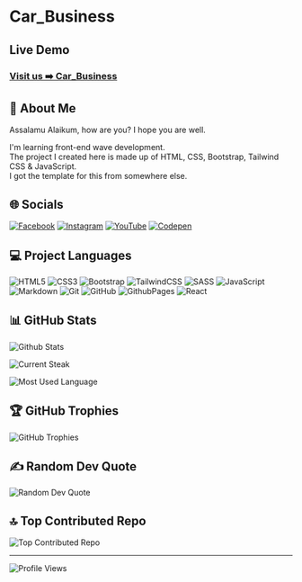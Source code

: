 # Car_Business

## Live Demo

### [Visit us ➡️ Car_Business](https://car-shop-kazimorwan498.netlify.app/)

## 💫 About Me

Assalamu Alaikum, how are you? I hope you are well.

I'm learning front-end wave development.  
The project I created here is made up of HTML, CSS, Bootstrap, Tailwind CSS & JavaScript.  
I got the template for this from somewhere else.

## 🌐 Socials

[![Facebook](https://img.shields.io/badge/Facebook-%231877F2.svg?logo=Facebook&logoColor=white)](https://facebook.com/kazimorwan498)
[![Instagram](https://img.shields.io/badge/Instagram-%23E4405F.svg?logo=Instagram&logoColor=white)](https://instagram.com/kazimorwan498)
[![YouTube](https://img.shields.io/badge/YouTube-%23FF0000.svg?logo=YouTube&logoColor=white)](https://youtube.com/@kazimorwan498)
[![Codepen](https://img.shields.io/badge/Codepen-000000?logo=codepen&logoColor=white)](https://codepen.io/kazimorwan498)

## 💻 Project Languages

![HTML5](https://img.shields.io/badge/html5-%23E34F26.svg?style=for-the-badge&logo=html5&logoColor=white)
![CSS3](https://img.shields.io/badge/css3-%231572B6.svg?style=for-the-badge&logo=css3&logoColor=white)
![Bootstrap](https://img.shields.io/badge/bootstrap-%23712cf9.svg?style=for-the-badge&logo=bootstrap&logoColor=white)
![TailwindCSS](https://img.shields.io/badge/Tailwind_CSS-38bdf8?style=for-the-badge&logo=tailwind-css&logoColor=white)
![SASS](https://img.shields.io/badge/sass-%23CC6699.svg?style=for-the-badge&logo=sass&logoColor=white)
![JavaScript](https://img.shields.io/badge/javascript-%23323330.svg?style=for-the-badge&logo=javascript&logoColor=%23F7DF1E)
![Markdown](https://img.shields.io/badge/markdown-%23000000.svg?style=for-the-badge&logo=markdown&logoColor=white)
![Git](https://img.shields.io/badge/git-%23F05033.svg?style=for-the-badge&logo=git&logoColor=white)
![GitHub](https://img.shields.io/badge/github-%23121011.svg?style=for-the-badge&logo=github&logoColor=white)
![GithubPages](https://img.shields.io/badge/github%20pages-121013?style=for-the-badge&logo=github&logoColor=white)
![React](https://img.shields.io/badge/react-%2320232a.svg?style=for-the-badge&logo=react&logoColor=%2361DAFB)

## 📊 GitHub Stats

![Github Stats](https://github-readme-stats.vercel.app/api?username=kazimorwan498&theme=transparent&hide_border=false&include_all_commits=false&count_private=false)

![Current Steak](https://github-readme-streak-stats.herokuapp.com/?user=kazimorwan498&theme=transparent&hide_border=false)

![Most Used Language](https://github-readme-stats.vercel.app/api/top-langs/?username=kazimorwan498&theme=transparent&hide_border=false&include_all_commits=false&count_private=false&layout=compact)

## 🏆 GitHub Trophies

![GitHub Trophies](https://github-profile-trophy.vercel.app/?username=kazimorwan498&theme=radical&no-frame=false&no-bg=true&margin-w=4)

## ✍️ Random Dev Quote

![Random Dev Quote](https://quotes-github-readme.vercel.app/api?type=horizontal&theme=merko)

## 🔝 Top Contributed Repo

![Top Contributed Repo](https://github-contributor-stats.vercel.app/api?username=kazimorwan498&limit=5&theme=github_dark&combine_all_yearly_contributions=true)

---
![Profile Views](https://komarev.com/ghpvc/?username=kazimorwan498&style=for-the-badge&color=293854)
